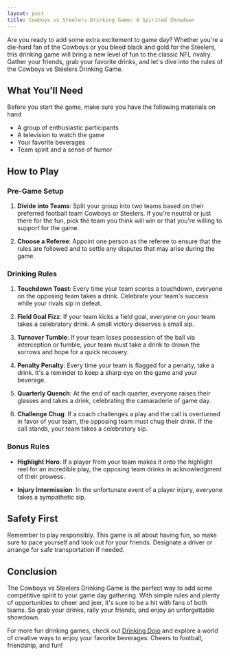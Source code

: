 ```yaml
---
layout: post
title: Cowboys vs Steelers Drinking Game: A Spirited Showdown
---
```



Are you ready to add some extra excitement to game day? Whether you're a die-hard fan of the Cowboys or you bleed black and gold for the Steelers, this drinking game will bring a new level of fun to the classic NFL rivalry. Gather your friends, grab your favorite drinks, and let's dive into the rules of the Cowboys vs Steelers Drinking Game.

## What You'll Need

Before you start the game, make sure you have the following materials on hand

- A group of enthusiastic participants
- A television to watch the game
- Your favorite beverages
- Team spirit and a sense of humor

## How to Play

### Pre-Game Setup

1. **Divide into Teams**: Split your group into two teams based on their preferred football team Cowboys or Steelers. If you're neutral or just there for the fun, pick the team you think will win or that you're willing to support for the game.

2. **Choose a Referee**: Appoint one person as the referee to ensure that the rules are followed and to settle any disputes that may arise during the game.

### Drinking Rules

1. **Touchdown Toast**: Every time your team scores a touchdown, everyone on the opposing team takes a drink. Celebrate your team's success while your rivals sip in defeat.

2. **Field Goal Fizz**: If your team kicks a field goal, everyone on your team takes a celebratory drink. A small victory deserves a small sip.

3. **Turnover Tumble**: If your team loses possession of the ball via interception or fumble, your team must take a drink to drown the sorrows and hope for a quick recovery.

4. **Penalty Penalty**: Every time your team is flagged for a penalty, take a drink. It's a reminder to keep a sharp eye on the game and your beverage.

5. **Quarterly Quench**: At the end of each quarter, everyone raises their glasses and takes a drink, celebrating the camaraderie of game day.

6. **Challenge Chug**: If a coach challenges a play and the call is overturned in favor of your team, the opposing team must chug their drink. If the call stands, your team takes a celebratory sip.

### Bonus Rules

- **Highlight Hero**: If a player from your team makes it onto the highlight reel for an incredible play, the opposing team drinks in acknowledgment of their prowess.

- **Injury Intermission**: In the unfortunate event of a player injury, everyone takes a sympathetic sip.

## Safety First

Remember to play responsibly. This game is all about having fun, so make sure to pace yourself and look out for your friends. Designate a driver or arrange for safe transportation if needed.

## Conclusion

The Cowboys vs Steelers Drinking Game is the perfect way to add some competitive spirit to your game day gathering. With simple rules and plenty of opportunities to cheer and jeer, it's sure to be a hit with fans of both teams. So grab your drinks, rally your friends, and enjoy an unforgettable showdown.

For more fun drinking games, check out [Drinking Dojo](https://drinkingdojo.com/) and explore a world of creative ways to enjoy your favorite beverages. Cheers to football, friendship, and fun!
